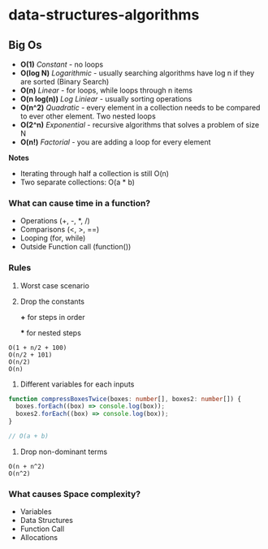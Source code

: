 # data-structures-algorithms

## Big Os

- **O(1)** _Constant_ - no loops
- **O(log N)** _Logarithmic_ - usually searching algorithms have log n if they are sorted (Binary Search)
- **O(n)** _Linear_ - for loops, while loops through n items
- **O(n log(n))** _Log Liniear_ - usually sorting operations
- **O(n^2)** _Quadratic_ - every element in a collection needs to be compared to ever other element. Two nested loops
- **O(2^n)** _Exponential_ - recursive algorithms that solves a problem of size N
- **O(n!)** _Factorial_ - you are adding a loop for every element

**Notes**

- Iterating through half a collection is still O(n)
- Two separate collections: O(a \* b)

### What can cause time in a function?

- Operations (+, -, \*, /)
- Comparisons (<, >, ==)
- Looping (for, while)
- Outside Function call (function())

### Rules

1. Worst case scenario
1. Drop the constants

   **\+** for steps in order

   **\*** for nested steps

```
O(1 + n/2 + 100)
O(n/2 + 101)
O(n/2)
O(n)
```

1. Different variables for each inputs

```ts
function compressBoxesTwice(boxes: number[], boxes2: number[]) {
  boxes.forEach((box) => console.log(box));
  boxes2.forEach((box) => console.log(box));
}

// O(a + b)
```

1. Drop non-dominant terms

```
O(n + n^2)
O(n^2)
```

### What causes Space complexity?

- Variables
- Data Structures
- Function Call
- Allocations
